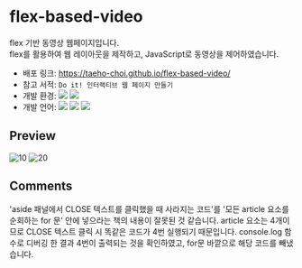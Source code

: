 

# flex-based-video
flex 기반 동영상 웹페이지입니다.<br> flex를 활용하여 웹 레이아웃을 제작하고, JavaScript로 동영상을 제어하였습니다.<br>
- 배포 링크: https://taeho-choi.github.io/flex-based-video/
- 참고 서적: `Do it! 인터랙티브 웹 페이지 만들기`
- 개발 환경: <img src="https://img.shields.io/badge/Windows-0078D6?style=flat&logo=Windows&logoColor=white"/> <img src="https://img.shields.io/badge/VS_Code-007ACC?style=flat&logo=VisualStudioCode&logoColor=white"/>
- 개발 언어: <img src="https://img.shields.io/badge/HTML5-E34F26?style=flat&logo=HTML5&logoColor=white"/> <img src="https://img.shields.io/badge/CSS3-1572B6?style=flat&logo=CSS3&logoColor=white"/> <img src="https://img.shields.io/badge/JavaScript-F7DF1E?style=flat&logo=JavaScript&logoColor=white"/>

## Preview
![10](https://user-images.githubusercontent.com/60216512/156146248-d816a2d6-c49b-4887-9203-380aa08492f2.png)
![20](https://user-images.githubusercontent.com/60216512/156319492-a41085b2-3d35-418d-90f7-8901299d9c7c.png)

## Comments
'aside 패널에서 CLOSE 텍스트를 클릭했을 때 사라지는 코드'를 '모든 article 요소를 순회하는 for 문' 안에 넣으라는 책의 내용이 잘못된 것 같습니다. article 요소는 4개이므로 CLOSE 텍스트 클릭 시 똑같은 코드가 4번 실행되기 때문입니다. console.log 함수로 디버깅 한 결과 4번이 출력되는 것을 확인하였고, for문 바깥으로 해당 코드를 빼냈습니다.

